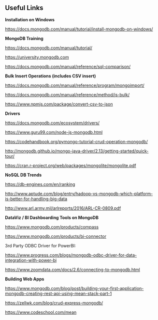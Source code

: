 ## Useful Links
**Installation on Windows**

https://docs.mongodb.com/manual/tutorial/install-mongodb-on-windows/  

**MongoDB Training**

https://docs.mongodb.com/manual/tutorial/

https://university.mongodb.com

https://docs.mongodb.com/manual/reference/sql-comparison/

**Bulk Insert Operations (includes CSV insert)**

https://docs.mongodb.com/manual/reference/program/mongoimport/

https://docs.mongodb.com/manual/reference/method/js-bulk/

https://www.npmjs.com/package/convert-csv-to-json

**Drivers**

https://docs.mongodb.com/ecosystem/drivers/

https://www.guru99.com/node-js-mongodb.html

https://codehandbook.org/pymongo-tutorial-crud-operation-mongodb/

http://mongodb.github.io/mongo-java-driver/2.13/getting-started/quick-tour/

https://cran.r-project.org/web/packages/mongolite/mongolite.pdf

**NoSQL DB Trends**

https://db-engines.com/en/ranking

http://www.aptude.com/blog/entry/hadoop-vs-mongodb-which-platform-is-better-for-handling-big-data

http://www.arl.army.mil/arlreports/2016/ARL-CR-0809.pdf

**DataViz / BI Dashboarding Tools on MongoDB**

https://www.mongodb.com/products/compass

https://www.mongodb.com/products/bi-connector

3rd Party ODBC Driver for PowerBI: 

https://www.progress.com/blogs/mongodb-odbc-driver-for-data-integration-with-power-bi

https://www.zoomdata.com/docs/2.6/connecting-to-mongodb.html
 
**Building Web Apps**

https://www.mongodb.com/blog/post/building-your-first-application-mongodb-creating-rest-api-using-mean-stack-part-1

https://zellwk.com/blog/crud-express-mongodb/

https://www.codeschool.com/mean
